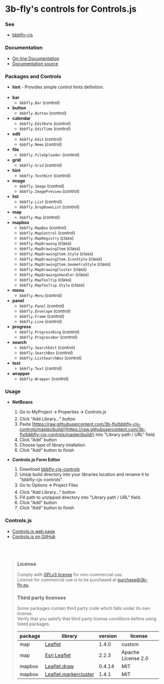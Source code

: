 3b-fly's controls for Controls.js
===========

### See

- [bbbfly-cjs](https://github.com/3b-fly/bbbfly-cjs)

### Documentation

- [On-line Documentation](https://3b-fly.github.io/bbbfly-cjs-controls/)
- [Documentation source](https://github.com/3b-fly/bbbfly-cjs-controls/tree/master/docs/)

### Packages and Controls

- **hint** - Provides simple control hints definition.<br/><br/>
- **bar**
  - `bbbfly.Bar` (control)
- **button**
  - `bbbfly.Button` (control)
- **calendar**
  - `bbbfly.EditDate` (control)
  - `bbbfly.EditTime` (control)
- **edit**
  - `bbbfly.Edit` (control)
  - `bbbfly.Memo` (control)
- **file**
  - `bbbfly.FileUploader` (control)
- **grid**
  - `bbbfly.Grid` (control)
- **hint**
  - `bbbfly.TextHint` (control)
- **image**
  - `bbbfly.Image` (control)
  - `bbbfly.ImagePreview` (control)
- **list**
  - `bbbfly.List` (control)
  - `bbbfly.DropDownList` (control)
- **map**
  - `bbbfly.Map` (control)
- **mapbox**
  - `bbbfly.MapBox` (control)
  - `bbbfly.MapControl` (control)
  - `bbbfly.MapRegistry` (class)
  - `bbbfly.MapDrawing` (class)
  - `bbbfly.MapDrawingItem` (class)
  - `bbbfly.MapDrawingItem.Style` (class)
  - `bbbfly.MapDrawingItem.IconStyle` (class)
  - `bbbfly.MapDrawingItem.GeometryStyle` (class)
  - `bbbfly.MapDrawingCluster` (class)
  - `bbbfly.MapDrawingsHandler` (class)
  - `bbbfly.MapTooltip` (class)
  - `bbbfly.MapTooltip.Style` (class)
- **menu**
  - `bbbfly.Menu` (control)
- **panel**
  - `bbbfly.Panel` (control)
  - `bbbfly.Envelope` (control)
  - `bbbfly.Frame` (control)
  - `bbbfly.Line` (control)
- **progress**
  - `bbbfly.ProgressRing` (control)
  - `bbbfly.ProgressBar` (control)
- **search**
  - `bbbfly.SearchEdit` (control)
  - `bbbfly.SearchBox` (control)
  - `bbbfly.ListSearchBox` (control)
- **text**
  - `bbbfly.Text` (control)
- **wrapper**
  - `bbbfly.Wrapper` (control)

### Usage

- **NetBeans**

  1. Go to MyProject 🡪 Properties 🡪 Controls.js
  2. Click "Add Library..." button
  3. Paste [https://raw.githubusercontent.com/3b-fly/bbbfly-cjs-controls/master/build/](https://raw.githubusercontent.com/3b-fly/bbbfly-cjs-controls/master/build/) into "Library path / URL" field.
  4. Click "Add" button
  5. Choose type of library intallation
  6. Click "Add" button to finish

- **Controls.js Form Editor**

  1. Download [bbbfly-cjs-controls](https://github.com//3b-fly/bbbfly-cjs-controls/archive/master.zip)
  2. Unzip build directory into your libraries location and rename it to "bbbfly-cjs-controls".
  3. Go to Options 🡪 Project Files
  4. Click "Add Library..." button
  5. Fill path to unzipped directory into "Library path / URL" field.
  6. Click "Add" button
  7. Click "Add" button to finish

### Controls.js

- [Controls.js web page](http://controlsjs.com/)
- [Controls.js on GitHub](https://github.com/controlsjs/controls.js)

<br/>
<br/>

> ### License
> Comply with [GPLv3 license](http://www.gnu.org/licenses/gpl-3.0.html) for non-commercial use.<br/>
> License for commercial use is to be purchased at [purchase@3b-fly.eu](mailto:purchase@3b-fly.eu).
>
> ### Third party licenses
> Some packages contain third party code which falls under its own license.<br/>
> Verify that you satisfy that third party license conditions before using listed packages.<br/>
>
>| package | library                                                                   | version | license            |
>| ------- | ------------------------------------------------------------------------- | ------- | ------------------ |
>| map     | [Leaflet](https://github.com/Leaflet/Leaflet)                             | 1.4.0   | custom             |
>| map     | [Esri Leaflet](https://github.com/Esri/esri-leaflet)                      | 2.2.3   | Apache License 2.0 |
>| mapbox  | [Leaflet.draw](https://github.com/Leaflet/Leaflet.draw)                   | 0.4.14  | MIT                |
>| mapbox  | [Leaflet.markercluster](https://github.com/Leaflet/Leaflet.markercluster) | 1.4.1   | MIT                |
